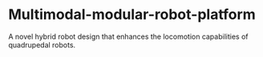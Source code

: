 # Multimodal-modular-robot-platform
A novel hybrid robot design that enhances the locomotion capabilities of quadrupedal robots.
